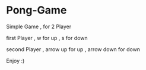 # Pong-Game

Simple Game , 
for 2 Player 

first Player , 
w for up , 
s for down 

second Player , 
arrow up for up , 
arrow down for down

Enjoy :)
